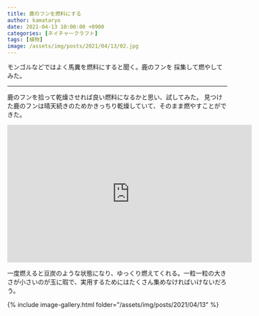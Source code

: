```yaml
---
title: 鹿のフンを燃料にする
author: kamataryo
date: 2021-04-13 10:00:00 +0900
categories: [ネイチャークラフト]
tags: [植物]
image: /assets/img/posts/2021/04/13/02.jpg
---
```


モンゴルなどではよく馬糞を燃料にすると聞く。鹿のフンを 採集して燃やしてみた。

---

鹿のフンを拾って乾燥させれば良い燃料になるかと思い、試してみた。
見つけた鹿のフンは晴天続きのためかきっちり乾燥していて、そのまま燃やすことができた。

<iframe width="560" height="315" src="https://www.youtube.com/embed/ulq3pQrwPCw" title="YouTube video player" frameborder="0" allow="accelerometer; autoplay; clipboard-write; encrypted-media; gyroscope; picture-in-picture" allowfullscreen></iframe>

一度燃えると豆炭のような状態になり、ゆっくり燃えてくれる。一粒一粒の大きさが小さいのが玉に瑕で、実用するためにはたくさん集めなければいけないだろう。

{% include image-gallery.html folder="/assets/img/posts/2021/04/13" %}
